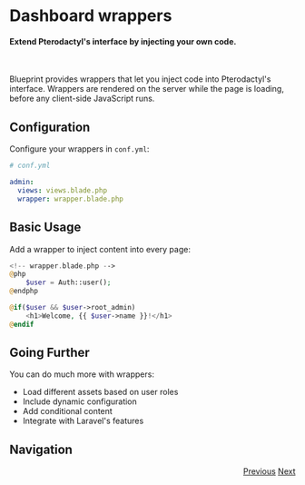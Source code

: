 # Dashboard wrappers
<h4 class="fw-light">Extend Pterodactyl's interface by injecting your own code.</h4><br/>

Blueprint provides wrappers that let you inject code into Pterodactyl's interface. Wrappers are rendered on the server while the page is loading, before any client-side JavaScript runs.

## Configuration
Configure your wrappers in `conf.yml`:

```yaml
# conf.yml

admin:
  views: views.blade.php
  wrapper: wrapper.blade.php 
```

## Basic Usage
Add a wrapper to inject content into every page:

```php
<!-- wrapper.blade.php -->
@php
    $user = Auth::user();
@endphp

@if($user && $user->root_admin)
    <h1>Welcome, {{ $user->name }}!</h1>
@endif
```

## Going Further
You can do much more with wrappers:
- Load different assets based on user roles
- Include dynamic configuration
- Add conditional content
- Integrate with Laravel's features

## Navigation
<div class="btn-group docs-navigator" role="group" aria-label="Navigation" style="float: right">
  <a href="?page=developing-extensions/Admin-configuration" class="btn btn-dark bg-light-subtle border-light-subtle">Previous</a>
  <a href="?page=developing-extensions/React-components" class="btn btn-dark bg-light-subtle border-light-subtle">Next</a>
</div>
